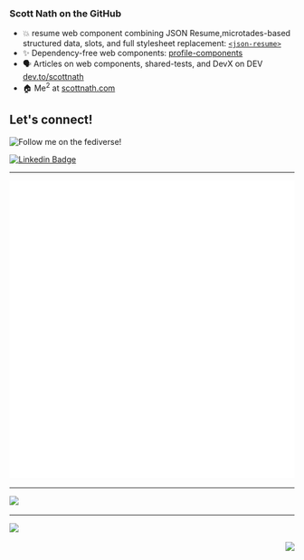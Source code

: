 ### Scott Nath on the GitHub

- :boom: resume web component combining JSON Resume,microtades-based structured data, slots, and full stylesheet replacement: [`<json-resume>`](https://GitHub.com/scottnath/jsonresume-component)
- ✨ Dependency-free web components: [profile-components](https://github.com/scottnath/profile-components)
- 🗣️ Articles on web components, shared-tests, and DevX on DEV [dev.to/scottnath](https://dev.to/scottnath)
- 🏠 Me<sup>2</sup> at [scottnath.com](https://scottnath.com)

## Let's connect!
<!--https://shields.io/badges/mastodon-follow-->
![Follow me on the fediverse!](https://img.shields.io/mastodon/follow/109492813814424051)

[![Linkedin Badge](https://img.shields.io/badge/linkedin-%230077B5.svg?style=for-the-badge&logo=linkedin&logoColor=white)](https://www.linkedin.com/in/scottnath/)

---

<a href="https://scottnath.com" aria-label="Go to scottnath.com"><img src="./github-metrics.svg" loading="lazy" alt="PageSpeed insights for scottnath.com" /></a>

---

<picture>
  <source
    srcset="https://github-readme-stats.vercel.app/api?username=scottnath&show_icons=true&show=prs_merged,prs_merged_percentage&theme=dark"
    media="(prefers-color-scheme: dark)"
  />
  <source
    srcset="https://github-readme-stats.vercel.app/api?username=scottnath&show_icons=true&show=prs_merged,prs_merged_percentage"
    media="(prefers-color-scheme: light), (prefers-color-scheme: no-preference)"
  />
  <img src="https://github-readme-stats.vercel.app/api?username=scottnath&show_icons=true" />
</picture>

---

<p>
  <a href="https://skillicons.dev">
    <img src="https://skillicons.dev/icons?i=astro,bash,devto,docker,git,github,githubactions,gherkin,graphql,html,js,jest,linkedin,lit,md,mastodon,nodejs,npm,php,py,sass,ts,vscode,vue,wordpress" />
  </a>
</p>

<img align="right" src="https://visitor-badge.laobi.icu/badge?page_id=scottnath">
